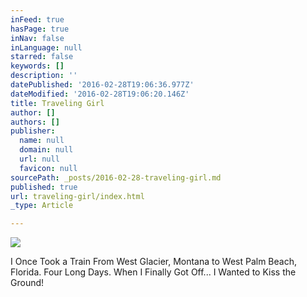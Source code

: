 ```yaml
---
inFeed: true
hasPage: true
inNav: false
inLanguage: null
starred: false
keywords: []
description: ''
datePublished: '2016-02-28T19:06:36.977Z'
dateModified: '2016-02-28T19:06:20.146Z'
title: Traveling Girl
author: []
authors: []
publisher:
  name: null
  domain: null
  url: null
  favicon: null
sourcePath: _posts/2016-02-28-traveling-girl.md
published: true
url: traveling-girl/index.html
_type: Article

---
```

![](https://the-grid-user-content.s3-us-west-2.amazonaws.com/47792596-5446-4810-afc9-f20e5cb38332.jpg)

I Once Took a Train From West Glacier, Montana to West Palm Beach, Florida. Four Long Days. When I Finally Got Off... I Wanted to Kiss the Ground!